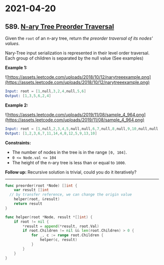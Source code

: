 # 2021-04-20

## 589. [N-ary Tree Preorder Traversal](https://leetcode.com/problems/n-ary-tree-preorder-traversal/)

Given the `root` of an n-ary tree, return *the preorder traversal of its nodes' values*.

Nary-Tree input serialization is represented in their level order traversal. Each group of children is separated by the null value (See examples)

**Example 1:**

![https://assets.leetcode.com/uploads/2018/10/12/narytreeexample.png](https://assets.leetcode.com/uploads/2018/10/12/narytreeexample.png)

```s
Input: root = [1,null,3,2,4,null,5,6]
Output: [1,3,5,6,2,4]
```

**Example 2:**

![https://assets.leetcode.com/uploads/2019/11/08/sample_4_964.png](https://assets.leetcode.com/uploads/2019/11/08/sample_4_964.png)

```s
Input: root = [1,null,2,3,4,5,null,null,6,7,null,8,null,9,10,null,null,11,null,12,null,13,null,null,14]
Output: [1,2,3,6,7,11,14,4,8,12,5,9,13,10]
```

**Constraints:**

- The number of nodes in the tree is in the range `[0, 104]`.
- `0 <= Node.val <= 104`
- The height of the n-ary tree is less than or equal to `1000`.

**Follow up:** Recursive solution is trivial, could you do it iteratively?

---

```go
func preorder(root *Node) []int {
    var result []int
  // by transfer reference, we can change the origin value
    helper(root, &result)
    return result
}

func helper(root *Node, result *[]int) {
    if root != nil {
        *result = append(*result, root.Val)
        if root.Children != nil && len(root.Children) > 0 {
            for _, c := range root.Children {
                helper(c, result)
            }
        }
    }
}
```
